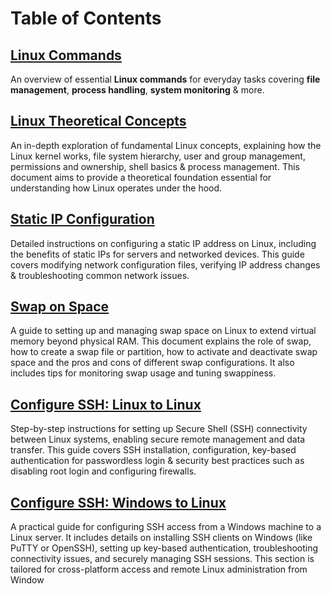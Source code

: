 # Table of Contents
## [Linux Commands](https://github.com/PritamChakrabortyShuvo/Linux/blob/main/01_Linux-Commands.md)
An overview of essential **Linux commands** for everyday tasks covering **file management**, **process handling**, **system monitoring** & more.
## [Linux Theoretical Concepts](https://github.com/PritamChakrabortyShuvo/Linux/blob/main/02_Linux-Theoretical-Concepts.md)
An in-depth exploration of fundamental Linux concepts, explaining how the Linux kernel works, file system hierarchy, user and group management, permissions and ownership, shell basics & process management. This document aims to provide a theoretical foundation essential for understanding how Linux operates under the hood.
## [Static IP Configuration]()
Detailed instructions on configuring a static IP address on Linux, including the benefits of static IPs for servers and networked devices. This guide covers modifying network configuration files, verifying IP address changes & troubleshooting common network issues.
## [Swap on Space]()
A guide to setting up and managing swap space on Linux to extend virtual memory beyond physical RAM. This document explains the role of swap, how to create a swap file or partition, how to activate and deactivate swap space and the pros and cons of different swap configurations. It also includes tips for monitoring swap usage and tuning swappiness.
## [Configure SSH: Linux to Linux]()
Step-by-step instructions for setting up Secure Shell (SSH) connectivity between Linux systems, enabling secure remote management and data transfer. This guide covers SSH installation, configuration, key-based authentication for passwordless login & security best practices such as disabling root login and configuring firewalls.
## [Configure SSH: Windows to Linux]()
A practical guide for configuring SSH access from a Windows machine to a Linux server. It includes details on installing SSH clients on Windows (like PuTTY or OpenSSH), setting up key-based authentication, troubleshooting connectivity issues, and securely managing SSH sessions. This section is tailored for cross-platform access and remote Linux administration from Window